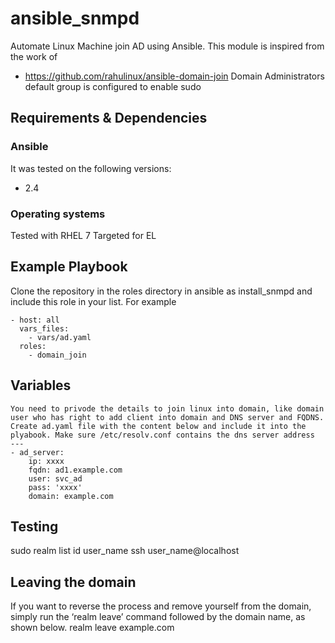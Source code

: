 # ansible_snmpd
Automate Linux Machine join AD using Ansible. This module is inspired from the work of 
  * https://github.com/rahulinux/ansible-domain-join 
Domain Administrators  default group is configured to enable sudo 

## Requirements & Dependencies

### Ansible
It was tested on the following versions:
 * 2.4


### Operating systems

Tested with RHEL 7
Targeted for EL 

## Example Playbook

Clone the repository in the roles directory in ansible as install_snmpd and include this role in your list.
For example

```
- host: all
  vars_files:
    - vars/ad.yaml
  roles:
    - domain_join
```

## Variables

```
You need to privode the details to join linux into domain, like domain user who has right to add client into domain and DNS server and FQDNS.
Create ad.yaml file with the content below and include it into the plyabook. Make sure /etc/resolv.conf contains the dns server address
---
- ad_server:
    ip: xxxx
    fqdn: ad1.example.com
    user: svc_ad
    pass: 'xxxx'
    domain: example.com
```

## Testing 
sudo realm list
id user_name
ssh user_name@localhost

## Leaving the domain
If you want to reverse the process and remove yourself from the domain, simply run the ‘realm leave’ command followed by the domain name, as shown below.
realm leave example.com



